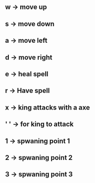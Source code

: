 ## w -> move up
## s -> move down
## a -> move left
## d -> move right

## e -> heal spell
## r -> Have spell

## x -> king attacks with a axe
## ' ' -> for king to attack

## 1 -> spwaning point 1
## 2 -> spwaning point 2
## 3 -> spwaning point 3